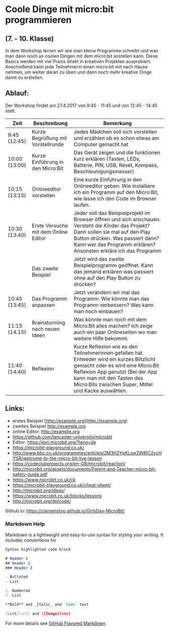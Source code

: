 # Coole Dinge mit micro:bit programmieren
## (7. - 10. Klasse)

In dem Workshop lernen wir wie man kleine Programme schreibt und was man dann noch an coolen Dingen mit dem micro:bit anstellen kann. Diese Basics werden mit viel Praxis direkt in kreativen Projekten ausprobiert. Anschießend kann jede Teilnehmerin einen micro:bit mit nach Hause nehmen, um weiter daran zu üben und dann noch mehr kreative Dinge damit zu erstellen.

## Ablauf:
Der Workshop findet am 27.4.2017 von 9:45 - 11:45 und von 12:45 - 14:45 statt. 

| Zeit         |      Beschreibung                 |  Bemerkung     |
|--------------|-----------------------------------|----------------|
| 9:45 (12:45) | Kurze Begrüßung mit Vorstellrunde | Jedes Mädchen soll sich vorstellen und erzählen ob es schon etwas am Computer gemacht hat |
| 10:00 (13:00) | Kurze Einführung in den Micro:Bit   | Das Gerät zeigen und die funktionen kurz erklären (Tasten, LEDs, Batterie, PIN, USB, Reset, Kompass, Beschleunigungsmesser) |
| 10:15 (13:15) | Onlineeditor vorstellen |  Eine kurze Einführung in den Onlineeditor geben. Wie installiere ich ein Programm auf den Micro:Bit, wie lasse ich den Code im Browser laufen. |
|10:30 (13:40) | Erste Versuche mit dem Online Editor | Jeder soll das Beispielprojekt im Browser öffnen und sich anschauen. Versteht die Kinder das Projekt? Dann sollen sie mal auf den Play Button drücken. Was passiert dann? Kann wer das Programm erklären? Ansonsten erkläre ich das Programm |
|  | Das zweite Beispiel | Jetzt wird das zweite Beispielprogramm geöffnet. Kann das jemand erklären was passiert ohne auf den Play Button zu drücken? |
|10:45 (13:45) | Das Programm anpassen | Jetzt verändern wir mal das Programm. Wie könnte man das Programm verbessern? Was kann man noch einbauen?|
|11:15 (14:15) | Brainstorming nach neuen Ideen | Was könnte man noch mit dem Micro:Bit alles machen? Ich zeige auch ein paar Onlineseiten wo man weitere Hilfe bekommt. |
|11:40 (14:40) | Reflexion | Kurze Reflexion wie es den Teilnehmerinnen gefallen hat. Entweder wird ein kurzes Blitzlicht gemacht oder es wird eine Micro:Bit Reflexion App genutzt (Bei der App kann man mit den Tasten des Micro:Bits zwischen Super, Mittel und Kacke auswählen. |

## Links:
- erstes Beispiel [http://example.org](http://example.org)
- zweites Beispiel http://example.org
- online Editor: http://example.org
- https://github.com/lancaster-university/microbit
- Editor: https://pxt.microbit.org/?lang=de
- https://microbit-playground.co.uk/
- http://www.bbc.co.uk/programmes/articles/2M3H2YpKLsw2W8fC2ycHYSR/welcome-to-the-micro-bit-live-lesson
- https://codeclubprojects.org/en-GB/microbit/reaction/
- http://microbit.org/assets/documents/Parent-and-Teacher-micro-bit-safety-guide.pdf
- https://www.microbit.co.uk/ck
- https://microbit-playground.co.uk/cheat-sheet/
- http://microbit.org/ideas/
- https://www.microbit.co.uk/blocks/lessons
- http://microbit.org/de/code/


Github.io: https://clemenstyp.github.io/GirlsDay-MicroBit/


### Markdown Help

Markdown is a lightweight and easy-to-use syntax for styling your writing. It includes conventions for

```markdown
Syntax highlighted code block

# Header 1
## Header 2
### Header 3

- Bulleted
- List

1. Numbered
2. List

**Bold** and _Italic_ and `Code` text

[Link](url) and ![Image](src)
```

For more details see [GitHub Flavored Markdown](https://guides.github.com/features/mastering-markdown/).

